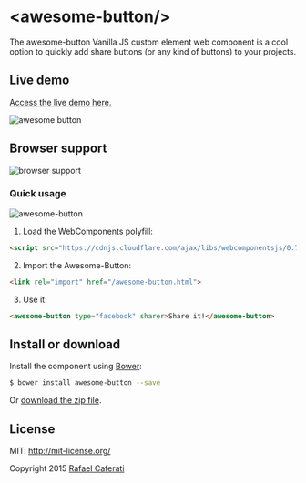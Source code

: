 &lt;awesome-button/&gt;
=================
The awesome-button Vanilla JS custom element web component is a cool option to quickly add
share buttons (or any kind of buttons) to your projects.

## Live demo

[Access the live demo here.](http://caferati.me/demo/awesome-button)

![awesome button](http://i.imgur.com/ShLg235.png)

## Browser support

![browser support](http://i.imgur.com/4bMmB5x.png)

### Quick usage

![awesome-button](http://i.imgur.com/JpvfDCJ.gif)

1. Load the WebComponents polyfill:

  ```html
  <script src="https://cdnjs.cloudflare.com/ajax/libs/webcomponentsjs/0.7.3/webcomponents.min.js"></script>
  ```

2. Import the Awesome-Button:

  ```html
  <link rel="import" href="/awesome-button.html">
  ```

3. Use it:

  ```html
  <awesome-button type="facebook" sharer>Share it!</awesome-button>
  ```

## Install or download

Install the component using [Bower](http://bower.io/):

```sh
$ bower install awesome-button --save
```
Or [download the zip file](https://github.com/rcaferati/awesome-button/archive/master.zip).

License
-------
MIT: http://mit-license.org/

Copyright 2015 [Rafael Caferati](http://caferati.me)
